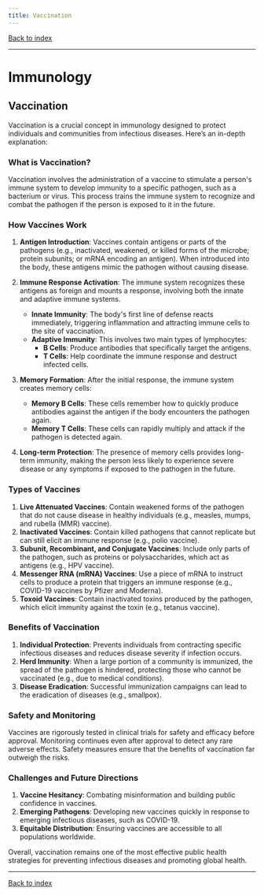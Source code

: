 ```yaml
---
title: Vaccination
---
```


[Back to index](index.html)

---
# Immunology
## Vaccination

Vaccination is a crucial concept in immunology designed to protect individuals and communities from infectious diseases. Here’s an in-depth explanation:

### What is Vaccination?
Vaccination involves the administration of a vaccine to stimulate a person's immune system to develop immunity to a specific pathogen, such as a bacterium or virus. This process trains the immune system to recognize and combat the pathogen if the person is exposed to it in the future.

### How Vaccines Work
1. **Antigen Introduction**: Vaccines contain antigens or parts of the pathogens (e.g., inactivated, weakened, or killed forms of the microbe; protein subunits; or mRNA encoding an antigen). When introduced into the body, these antigens mimic the pathogen without causing disease.
2. **Immune Response Activation**: The immune system recognizes these antigens as foreign and mounts a response, involving both the innate and adaptive immune systems.
   - **Innate Immunity**: The body's first line of defense reacts immediately, triggering inflammation and attracting immune cells to the site of vaccination.
   - **Adaptive Immunity**: This involves two main types of lymphocytes:
     - **B Cells**: Produce antibodies that specifically target the antigens.
     - **T Cells**: Help coordinate the immune response and destruct infected cells.

3. **Memory Formation**: After the initial response, the immune system creates memory cells:
   - **Memory B Cells**: These cells remember how to quickly produce antibodies against the antigen if the body encounters the pathogen again.
   - **Memory T Cells**: These cells can rapidly multiply and attack if the pathogen is detected again.

4. **Long-term Protection**: The presence of memory cells provides long-term immunity, making the person less likely to experience severe disease or any symptoms if exposed to the pathogen in the future.

### Types of Vaccines
1. **Live Attenuated Vaccines**: Contain weakened forms of the pathogen that do not cause disease in healthy individuals (e.g., measles, mumps, and rubella (MMR) vaccine).
2. **Inactivated Vaccines**: Contain killed pathogens that cannot replicate but can still elicit an immune response (e.g., polio vaccine).
3. **Subunit, Recombinant, and Conjugate Vaccines**: Include only parts of the pathogen, such as proteins or polysaccharides, which act as antigens (e.g., HPV vaccine).
4. **Messenger RNA (mRNA) Vaccines**: Use a piece of mRNA to instruct cells to produce a protein that triggers an immune response (e.g., COVID-19 vaccines by Pfizer and Moderna).
5. **Toxoid Vaccines**: Contain inactivated toxins produced by the pathogen, which elicit immunity against the toxin (e.g., tetanus vaccine).

### Benefits of Vaccination
1. **Individual Protection**: Prevents individuals from contracting specific infectious diseases and reduces disease severity if infection occurs.
2. **Herd Immunity**: When a large portion of a community is immunized, the spread of the pathogen is hindered, protecting those who cannot be vaccinated (e.g., due to medical conditions).
3. **Disease Eradication**: Successful immunization campaigns can lead to the eradication of diseases (e.g., smallpox).

### Safety and Monitoring
Vaccines are rigorously tested in clinical trials for safety and efficacy before approval. Monitoring continues even after approval to detect any rare adverse effects. Safety measures ensure that the benefits of vaccination far outweigh the risks.

### Challenges and Future Directions
1. **Vaccine Hesitancy**: Combating misinformation and building public confidence in vaccines.
2. **Emerging Pathogens**: Developing new vaccines quickly in response to emerging infectious diseases, such as COVID-19.
3. **Equitable Distribution**: Ensuring vaccines are accessible to all populations worldwide.

Overall, vaccination remains one of the most effective public health strategies for preventing infectious diseases and promoting global health.

---
[Back to index](index.html)
